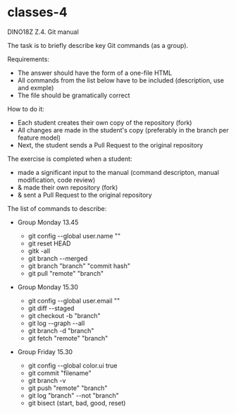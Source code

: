 # classes-4
DINO18Z Z.4.
Git manual

The task is to briefly describe key Git commands (as  a group).

Requirements:

 * The answer should have the form of a one-file HTML
 * All commands from the list below have to be included (description, use and exmple)
 * The file should be gramatically correct

How to do it:

 * Each student creates their own copy of the repository (fork)
 * All changes are made in the student's copy (preferably in the branch per feature model)
 * Next, the student sends a Pull Request to the original repository

The exercise is completed when a student:

 * made a significant input to the manual (command descripton, manual modification, code review)
 * & made their own repository (fork)
 * & sent a Pull Request to the original repository

The list of commands to describe:

 * Group Monday 13.45
   * git config --global user.name ""
   * git reset HEAD
   * gitk -all
   * git branch --merged
   * git branch "branch" "commit hash"
   * git pull "remote" "branch"

 * Group Monday 15.30
   * git config --global user.email ""
   * git diff --staged
   * git checkout -b "branch"
   * git log --graph --all
   * git branch -d "branch"
   * git fetch "remote" "branch"

 * Group Friday 15.30
   * git config --global color.ui true
   * git commit "filename"
   * git branch -v
   * git push "remote" "branch"
   * git log "branch" --not "branch"
   * git bisect (start, bad, good, reset)
